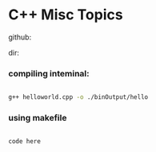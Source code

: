 

# C++ Misc Topics


github:

dir:

### compiling inteminal:

```sh

g++ helloworld.cpp -o ./binOutput/hello

```

### using makefile
```makefile

code here

```




